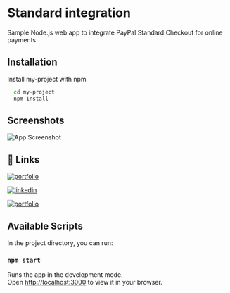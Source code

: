 # Standard integration

Sample Node.js web app to integrate PayPal Standard Checkout for online payments

## Installation

Install my-project with npm

```bash
  cd my-project
  npm install
```

## Screenshots

![App Screenshot](https://image-upload-example2.s3.eu-west-1.amazonaws.com/Screenshot+2024-05-03+181442.png)

## 🔗 Links
[![portfolio](https://img.shields.io/badge/my_portfolio-000?style=for-the-badge&logo=ko-fi&logoColor=white)](https://tariq-horan.vercel.app/)

[![linkedin](https://img.shields.io/badge/linkedin-0A66C2?style=for-the-badge&logo=linkedin&logoColor=white)](https://www.linkedin.com/in/tariq-horan/)

[![portfolio](https://img.shields.io/badge/hosted-version-blue)](https://white-moss-0f08d4f03.4.azurestaticapps.net/)

## Available Scripts

In the project directory, you can run:

### `npm start`

Runs the app in the development mode.\
Open [http://localhost:3000](http://localhost:3000) to view it in your browser.




